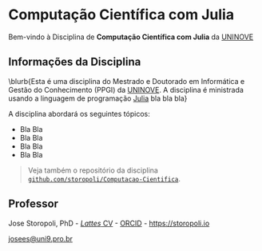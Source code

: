 # Computação Científica com Julia

Bem-vindo à Disciplina de **Computação Científica com Julia** da [UNINOVE](https://uninove.br)


## Informações da Disciplina

\blurb{Esta é uma disciplina do Mestrado e Doutorado em Informática e Gestão do Conhecimento (PPGI) da [UNINOVE](https://uninove.br). A disciplina é ministrada usando a linguagem de programação [Julia](https://www.julialang.org) bla bla bla}

A disciplina abordará os seguintes tópicos:

- Bla Bla
- Bla Bla
- Bla Bla
- Bla Bla

> Veja também o repositório da disciplina [`github.com/storopoli/Computacao-Cientifica`](https://github.com/storopoli/Computacao-Cientifica).

## Professor

Jose Storopoli, PhD - [*Lattes* CV](http://lattes.cnpq.br/2281909649311607) - [ORCID](https://orcid.org/0000-0002-0559-5176) - <https://storopoli.io>

<josees@uni9.pro.br>
